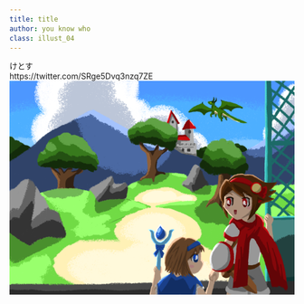 ```yaml
---
title: title
author: you know who
class: illust_04
---
```


<div class="page-header">
<div class="illust-author">けとす</div>
<div class="social">https://twitter.com/SRge5Dvq3nzq7ZE</div>
</div>
<div class="illust-image-middle-page-right">
<div class="illust-image-column">
<img src="image/illust-ketosu.png" />
<!-- <div class='illust-message'>小さき冒険者</div> -->
</div>
</div>

<!--僕らのリアルな世界には、まだ見ぬ冒険が待っているかも。-->
